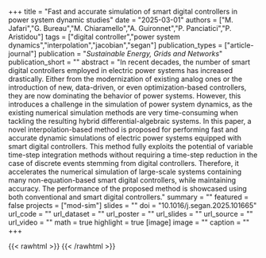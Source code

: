 +++
title = "Fast and accurate simulation of smart digital controllers in power system dynamic studies"
date = "2025-03-01"
authors = ["M. Jafari","G. Bureau","M. Chiaramello","A. Guironnet","P. Panciatici","P. Aristidou"]
tags = ["digital controller","power system dynamics","interpolation","jacobian","segan"]
publication_types = ["article-journal"]
publication = "_Sustainable Energy, Grids and Networks_"
publication_short = ""
abstract = "In recent decades, the number of smart digital controllers employed in electric power systems has increased drastically. Either from the modernization of existing analog ones or the introduction of new, data-driven, or even optimization-based controllers, they are now dominating the behavior of power systems. However, this introduces a challenge in the simulation of power system dynamics, as the existing numerical simulation methods are very time-consuming when tackling the resulting hybrid differential-algebraic systems. In this paper, a novel interpolation-based method is proposed for performing fast and accurate dynamic simulations of electric power systems equipped with smart digital controllers. This method fully exploits the potential of variable time-step integration methods without requiring a time-step reduction in the case of discrete events stemming from digital controllers. Therefore, it accelerates the numerical simulation of large-scale systems containing many non-equation-based smart digital controllers, while maintaining accuracy. The performance of the proposed method is showcased using both conventional and smart digital controllers."
summary = ""
featured = false
projects = ["mod-sim"]
slides = ""
doi = "10.1016/j.segan.2025.101665"
url_code = ""
url_dataset = ""
url_poster = ""
url_slides = ""
url_source = ""
url_video = ""
math = true
highlight = true
[image]
image = ""
caption = ""
+++

{{< rawhtml >}}
<a href="https://plu.mx/plum/a/?doi=10.1016/j.segan.2025.101665" class="plumx-details"></a>
{{< /rawhtml >}}
